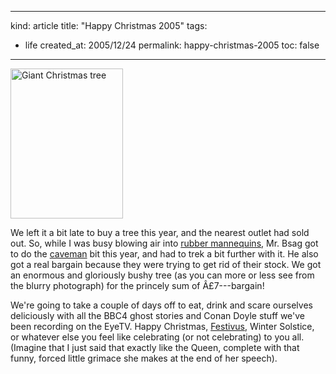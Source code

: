 -----
kind: article
title: "Happy Christmas 2005"
tags:
- life
created_at: 2005/12/24
permalink: happy-christmas-2005
toc: false
-----

<p class="img-shadow"><a href="http://www.flickr.com/photos/bsag/76890904/" title="Photo Sharing"><img src="http://static.flickr.com/40/76890904_ccd86ff3f9_m.jpg" width="180" height="240" alt="Giant Christmas tree" /></a></p>

<p>We left it a bit late to buy a tree this year, and the nearest outlet had sold out. So, while I was busy blowing air into <a href="http://www.rousette.org.uk/blog/archives/2005/12/22/qualified/">rubber mannequins</a>, Mr. Bsag got to do the <a href="http://www.rousette.org.uk/blog/archives/2004/12/18/bringing-home-the-tree/">caveman</a> bit this year, and had to trek a bit further with it. He also got a real bargain because they were trying to get rid of their stock. We got an enormous and gloriously bushy tree (as you can more or less see from the blurry photograph) for the princely sum of Â£7---bargain!</p>

<p>We're going to take a couple of days off to eat, drink and scare ourselves deliciously with all the BBC4 ghost stories and Conan Doyle stuff we've been recording on the EyeTV. Happy Christmas, <a href="http://en.wikipedia.org/wiki/Festivus">Festivus</a>, Winter Solstice, or whatever else you feel like celebrating (or not celebrating) to you all. (Imagine that I just said that exactly like the Queen, complete with that funny, forced little grimace she makes at the end of her speech).</p>



